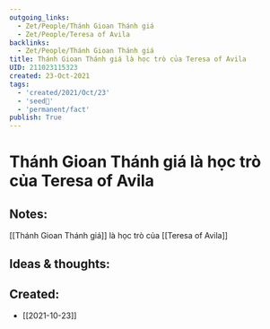 ```yaml
---
outgoing_links:
  - Zet/People/Thánh Gioan Thánh giá
  - Zet/People/Teresa of Avila
backlinks:
  - Zet/People/Thánh Gioan Thánh giá
title: Thánh Gioan Thánh giá là học trò của Teresa of Avila
UID: 211023115323
created: 23-Oct-2021
tags:
  - 'created/2021/Oct/23'
  - 'seed🥜'
  - 'permanent/fact'
publish: True
---
```

# Thánh Gioan Thánh giá là học trò của Teresa of Avila

## Notes:
[[Thánh Gioan Thánh giá]] là học trò của [[Teresa of Avila]]

## Ideas & thoughts:



## Created:
- [[2021-10-23]]
